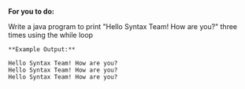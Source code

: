**For you to do:**

Write a java program to print  "Hello Syntax Team! How are you?"  three times using the while loop

```
**Example Output:**
```

```
Hello Syntax Team! How are you?
Hello Syntax Team! How are you?
Hello Syntax Team! How are you?
```